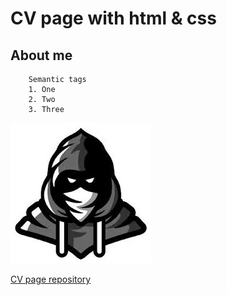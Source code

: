 # CV page with html & css

## About me

```
    Semantic tags
    1. One
    2. Two
    3. Three
```
![image](/ava2.jpg)

[CV page repository](https://bababyiye.github.io/cv_page_frontend1/)